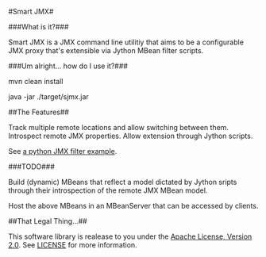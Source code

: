 #Smart JMX#

###What is it?###

Smart JMX is a JMX command line utilitiy that aims to be a configurable JMX proxy that's
extensible via Jython MBean filter scripts.

###Um alright... how do I use it?###

mvn clean install

java -jar ./target/sjmx.jar


##The Features##

Track multiple remote locations and allow switching between them.
Introspect remote JMX properties.
Allow extension through Jython scripts.

See [a python JMX filter example](https://github.com/zinic/sjmx/blob/master/PythonFilterExample.py).

###TODO###

Build (dynamic) MBeans that reflect a model dictated by Jython sripts through their introspection of
the remote JMX MBean model.

Host the above MBeans in an MBeanServer that can be accessed by clients.

##That Legal Thing...##

This software library is realease to you under the [Apache License, Version 2.0](http://www.apache.org/licenses/LICENSE-2.0.html). See [LICENSE](https://github.com/zinic/sjmx/blob/master/LICENSE) for more information.
